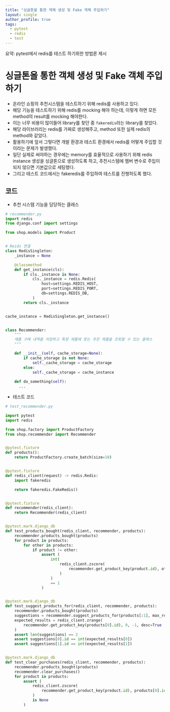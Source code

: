 ```yaml
---
title: "싱글톤을 통한 객체 생성 및 Fake 객체 주입하기"
layout: single
author_profile: true
tags:
  - pytest
  - redis
  - test
---
```

요약: pytest에서 redis를 테스트 하기위한 방법론 제시

# 싱글톤을 통한 객체 생성 및 Fake 객체 주입하기
- 온라인 쇼핑의 추천시스템을 테스트하기 위해 redis를 사용하고 있다.
- 해당 기능을 테스트하기 위해 redis를 mocking 해야 하는데, 이렇게 하면 모든 method의 result를 mocking 해야한다.
- 이는 너무 비용이 많이들어 library를 찾던 중 `fakeredis`라는 library를 찾았다.
- 해당 라이브러리는 redis를 가짜로 생성해주고, method 또한 실제 redis의 method와 같았다.
- 활용하기에 앞서 그렇다면 개발 환경과 테스트 환경에서 redis를 어떻게 주입할 것이라는 문제가 발생했다.
- 일단 실제로 써야하는 경우에는 memory를 효율적으로 사용하기 위해 redis instance 생성을 싱글톤으로 생성하도록 하고, 추천시스템에 멤버 변수로 주입이 되지 않으면 기본값으로 세팅했다.
- 그리고 테스트 코드에서는 fakeredis를 주입하여 테스트를 진행하도록 했다.

## 코드
- 추천 시스템 기능을 담당하는 클래스
```python
# recommender.py
import redis
from django.conf import settings

from shop.models import Product


# Reids 연결
class RedisSingleton:
    _instance = None

    @classmethod
    def get_instance(cls):
        if cls._instance is None:
            cls._instance = redis.Redis(
                host=settings.REDIS_HOST,
                port=settings.REDIS_PORT,
                db=settings.REDIS_DB,
            )
        return cls._instance


cache_instance = RedisSingleton.get_instance()


class Recommender:
    """
    제품 구매 내역을 저장하고 특정 제품에 맞는 추천 제품을 조회할 수 있는 클래스
    """

    def __init__(self, cache_storage=None):
        if cache_storage is not None:
            self._cache_storage = cache_storage
        else:
            self._cache_storage = cache_instance
      
    def do_something(self):
      ...


```


- 테스트 코드
```python
# test_recommender.py

import pytest
import redis

from shop.factory import ProductFactory
from shop.recommender import Recommender


@pytest.fixture
def products():
    return ProductFactory.create_batch(size=10)


@pytest.fixture
def redis_client(request) -> redis.Redis:
    import fakeredis

    return fakeredis.FakeRedis()


@pytest.fixture
def recommender(redis_client):
    return Recommender(redis_client)


@pytest.mark.django_db
def test_products_bought(redis_client, recommender, products):
    recommender.products_bought(products)
    for product in products:
        for other in products:
            if product != other:
                assert (
                    int(
                        redis_client.zscore(
                            recommender.get_product_key(product.id), other.id
                        )
                    )
                    == 1
                )


@pytest.mark.django_db
def test_suggest_products_for(redis_client, recommender, products):
    recommender.products_bought(products)
    suggestions = recommender.suggest_products_for(products[:1], max_results=2)
    expected_results = redis_client.zrange(
        recommender.get_product_key(products[0].id), 0, -1, desc=True
    )
    assert len(suggestions) == 2
    assert suggestions[0].id == int(expected_results[0])
    assert suggestions[1].id == int(expected_results[1])


@pytest.mark.django_db
def test_clear_purchases(redis_client, recommender, products):
    recommender.products_bought(products)
    recommender.clear_purchases()
    for product in products:
        assert (
            redis_client.zscore(
                recommender.get_product_key(product.id), products[0].id
            )
            is None
        )

```